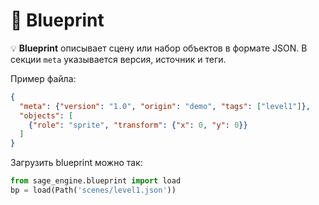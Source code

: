 # 📘 Blueprint

💡 **Blueprint** описывает сцену или набор объектов в формате JSON. В секции `meta` указывается версия, источник и теги.

Пример файла:

```json
{
  "meta": {"version": "1.0", "origin": "demo", "tags": ["level1"]},
  "objects": [
    {"role": "sprite", "transform": {"x": 0, "y": 0}}
  ]
}
```

Загрузить blueprint можно так:

```python
from sage_engine.blueprint import load
bp = load(Path('scenes/level1.json'))
```
